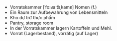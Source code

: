 - Vorratskammer [ˈfoːʁaːt͡sˌkamɐ] Nomen (f.)	
- Ein Raum zur Aufbewahrung von Lebensmitteln
- Kho dự trữ thực phẩm
- Pantry, storage room
- In der Vorratskammer lagern Kartoffeln und Mehl.
- Vorrat (Lagerbestand), vorrätig (auf Lager)